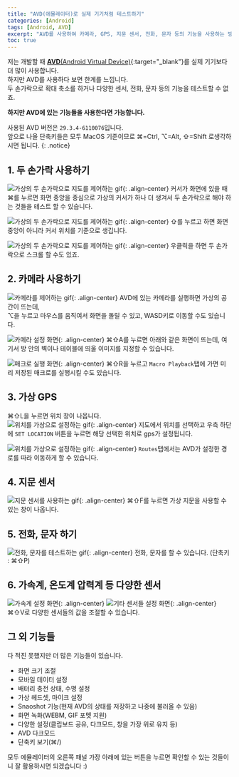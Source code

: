 ```yaml
---
title: "AVD(에뮬레이터)로 실제 기기처럼 테스트하기"
categories: [Android]
tags: [Android, AVD]
excerpt: "AVD를 사용하여 카메라, GPS, 지문 센서, 전화, 문자 등의 기능을 사용하는 방법을 알아봅니다."
toc: true
---
```

저는 개발할 때 [**AVD**(Android Virtual Device)](https://developer.android.com/studio/run/emulator){:target="_blank"}를 실제 기기보다 더 많이 사용합니다.  
하지만 AVD를 사용하다 보면 한계를 느낍니다.  
두 손가락으로 확대 축소를 하거나 다양한 센서, 전화, 문자 등의 기능을 테스트할 수 없죠.  

**하지만 AVD에 있는 기능들을 사용한다면 가능합니다.**  

사용된 AVD 버전은 `29.3.4-6110076`입니다.  
앞으로 나올 단축키들은 모두 MacOS 기준이므로 ⌘=Ctrl, ⌥=Alt, ⇧=Shift 로생각하시면 됩니다.
{: .notice}

## 1. 두 손가락 사용하기 
![가상의 두 손가락으로 지도를 제어하는 gif](/assets/images/post/2/1-1.gif){: .align-center}
커서가 화면에 있을 때 ⌘를 누르면 화면 중앙을 중심으로 가상의 커서가 하나 더 생겨서 두 손가락으로 해야 하는 것들을 테스트 할 수 있습니다.

![가상의 두 손가락으로 지도를 제어하는 gif](/assets/images/post/2/1-2.gif){: .align-center}
⇧를 누르고 하면 화면 중앙이 아니라 커서 위치를 기준으로 생깁니다.

![가상의 두 손가락으로 지도를 제어하는 gif](/assets/images/post/2/1-3.gif){: .align-center}
우클릭을 하면 두 손가락으로 스크롤 할 수도 있죠.

## 2. 카메라 사용하기
![카메라를 제어하는 gif](/assets/images/post/2/2-1.gif){: .align-center}
AVD에 있는 카메라를 실행하면 가상의 공간이 뜨는데,  
⌥을 누르고 마우스를 움직여서 화면을 돌릴 수 있고, WASD키로 이동할 수도 있습니다.

![카메라 설정 화면](/assets/images/post/2/2-2.png){: .align-center}
⌘⇧A를 누르면 아래와 같은 화면이 뜨는데, 여기서 방 안의 벽이나 테이블에 띄울 이미지를 지정할 수 있습니다.

![매크로 실행 화면](/assets/images/post/2/2-3.png){: .align-center}
⌘⇧R을 누르고 `Macro Playback`탭에 가면 미리 저장된 매크로를 실행시킬 수도 있습니다.

## 3. 가상 GPS
⌘⇧L을 누르면 위치 창이 나옵니다.  
![위치를 가상으로 설정하는 gif](/assets/images/post/2/3-1.gif){: .align-center}
지도에서 위치를 선택하고 우측 하단에 `SET LOCATION` 버튼을 누르면 해당 선택한 위치로 gps가 설정됩니다.

![위치를 가상으로 설정하는 gif](/assets/images/post/2/3-2.gif){: .align-center}
`Routes`탭에서는 AVD가 설정한 경로를 따라 이동하게 할 수 있습니다.

## 4. 지문 센서
![지문 센서를 사용하는 gif](/assets/images/post/2/4-1.gif){: .align-center}
⌘⇧F를 누르면 가상 지문을 사용할 수 있는 창이 나옵니다.

## 5. 전화, 문자 하기
![전화, 문자를 테스트하는 gif](/assets/images/post/2/5-1.gif){: .align-center}
전화, 문자를 할 수 있습니다. (단축키 : ⌘⇧P)

## 6. 가속계, 온도계 압력계 등 다양한 센서
![가속계 설정 화면](/assets/images/post/2/6-1.png){: .align-center}
![기타 센서들 설정 화면](/assets/images/post/2/6-2.png){: .align-center}
⌘⇧V로 다양한 센서들의 값을 조절할 수 있습니다.

## 그 외 기능들
다 적진 못했지만 더 많은 기능들이 있습니다.
- 화면 크기 조절
- 모바일 데이터 설정
- 배터리 충전 상태, 수명 설정
- 가상 헤드셋, 마이크 설정
- Snaoshot 기능(현재 AVD의 상태를 저장하고 나중에 불러올 수 있음)
- 화면 녹화(WEBM, GIF 포멧 지원)
- 다양한 설정(클립보드 공유, 다크모드, 창을 가장 위로 유지 등)
- AVD 다크모드
- 단축키 보기(⌘/)  

모두 에뮬레이터의 오른쪽 패널 가장 아래에 있는 버튼을 누르면 확인할 수 있는 것들이니 잘 활용하시면 되겠습니다 :)